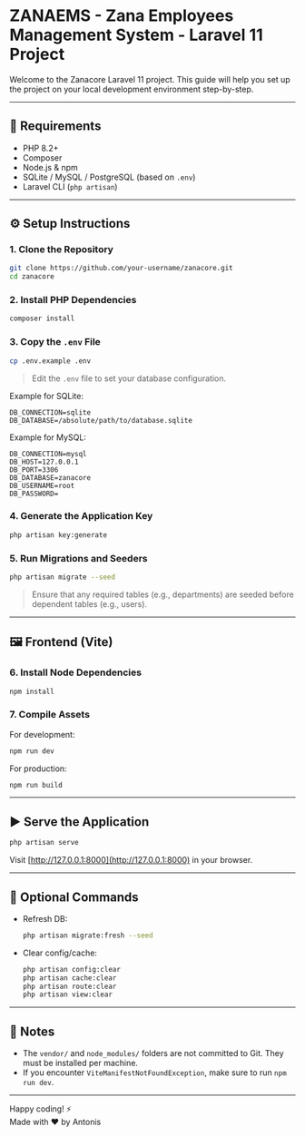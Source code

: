 
# ZANAEMS - Zana Employees Management System - Laravel 11 Project

Welcome to the Zanacore Laravel 11 project. This guide will help you set up the project on your local development environment step-by-step.

---

## 🚀 Requirements

- PHP 8.2+
- Composer
- Node.js & npm
- SQLite / MySQL / PostgreSQL (based on `.env`)
- Laravel CLI (`php artisan`)

---

## ⚙️ Setup Instructions

### 1. Clone the Repository

```bash
git clone https://github.com/your-username/zanacore.git
cd zanacore
```

### 2. Install PHP Dependencies

```bash
composer install
```

### 3. Copy the `.env` File

```bash
cp .env.example .env
```

> Edit the `.env` file to set your database configuration.

Example for SQLite:
```env
DB_CONNECTION=sqlite
DB_DATABASE=/absolute/path/to/database.sqlite
```

Example for MySQL:
```env
DB_CONNECTION=mysql
DB_HOST=127.0.0.1
DB_PORT=3306
DB_DATABASE=zanacore
DB_USERNAME=root
DB_PASSWORD=
```

### 4. Generate the Application Key

```bash
php artisan key:generate
```

### 5. Run Migrations and Seeders

```bash
php artisan migrate --seed
```

> Ensure that any required tables (e.g., departments) are seeded before dependent tables (e.g., users).

---

## 🖼️ Frontend (Vite)

### 6. Install Node Dependencies

```bash
npm install
```

### 7. Compile Assets

For development:

```bash
npm run dev
```

For production:

```bash
npm run build
```

---

## ▶️ Serve the Application

```bash
php artisan serve
```

Visit [http://127.0.0.1:8000](http://127.0.0.1:8000) in your browser.

---

## 🧽 Optional Commands

- Refresh DB:  
  ```bash
  php artisan migrate:fresh --seed
  ```

- Clear config/cache:
  ```bash
  php artisan config:clear
  php artisan cache:clear
  php artisan route:clear
  php artisan view:clear
  ```

---

## 📁 Notes

- The `vendor/` and `node_modules/` folders are not committed to Git. They must be installed per machine.
- If you encounter `ViteManifestNotFoundException`, make sure to run `npm run dev`.

---

Happy coding! ⚡  
Made with ❤️ by Antonis
